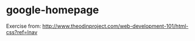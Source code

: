 # google-homepage

Exercise from: http://www.theodinproject.com/web-development-101/html-css?ref=lnav
